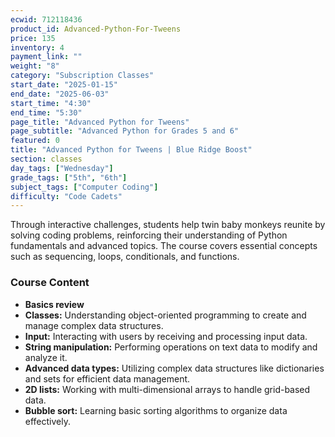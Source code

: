 ```yaml
---
ecwid: 712118436
product_id: Advanced-Python-For-Tweens
price: 135
inventory: 4
payment_link: ""
weight: "8"
category: "Subscription Classes"
start_date: "2025-01-15"
end_date: "2025-06-03"
start_time: "4:30"
end_time: "5:30"
page_title: "Advanced Python for Tweens"
page_subtitle: "Advanced Python for Grades 5 and 6"
featured: 0
title: "Advanced Python for Tweens | Blue Ridge Boost"
section: classes
day_tags: ["Wednesday"]
grade_tags: ["5th", "6th"]
subject_tags: ["Computer Coding"]
difficulty: "Code Cadets"
---
```

<p>Through interactive challenges, students help twin baby monkeys reunite by solving coding problems, reinforcing their understanding of Python fundamentals and advanced topics. The course covers essential concepts such as sequencing, loops, conditionals, and functions. </p><h3>Course Content</h3><ul>
    <li><strong><strong>Basics review</strong><br></strong></li><li><strong>Classes:</strong> Understanding object-oriented programming to create and manage complex data structures.</li><li><strong>Input:</strong> Interacting with users by receiving and processing input data.</li><li><strong>String manipulation:</strong> Performing operations on text data to modify and analyze it.</li><li><strong>Advanced data types:</strong> Utilizing complex data structures like dictionaries and sets for efficient data management.</li><li><strong>2D lists:</strong> Working with multi-dimensional arrays to handle grid-based data.</li><li><strong>Bubble sort:</strong> Learning basic sorting algorithms to organize data effectively.</li></ul>
